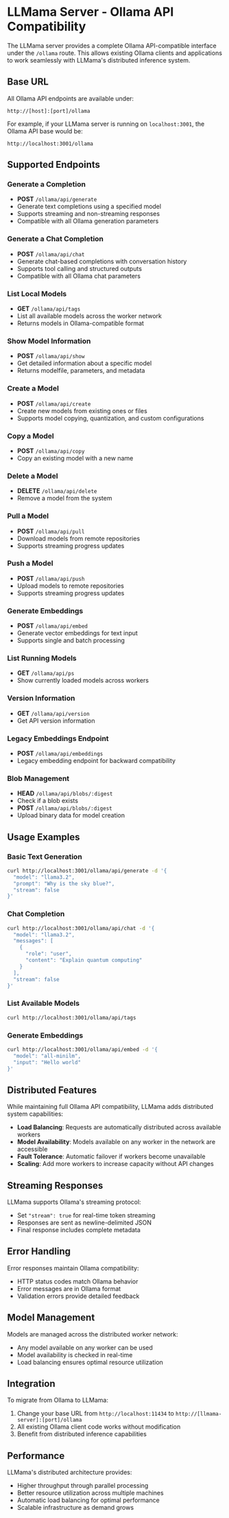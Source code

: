# LLMama Server - Ollama API Compatibility

The LLMama server provides a complete Ollama API-compatible interface under the `/ollama` route. This allows existing Ollama clients and applications to work seamlessly with LLMama's distributed inference system.

## Base URL

All Ollama API endpoints are available under:
```
http://[host]:[port]/ollama
```

For example, if your LLMama server is running on `localhost:3001`, the Ollama API base would be:
```
http://localhost:3001/ollama
```

## Supported Endpoints

### Generate a Completion
- **POST** `/ollama/api/generate`
- Generate text completions using a specified model
- Supports streaming and non-streaming responses
- Compatible with all Ollama generation parameters

### Generate a Chat Completion
- **POST** `/ollama/api/chat`
- Generate chat-based completions with conversation history
- Supports tool calling and structured outputs
- Compatible with all Ollama chat parameters

### List Local Models
- **GET** `/ollama/api/tags`
- List all available models across the worker network
- Returns models in Ollama-compatible format

### Show Model Information
- **POST** `/ollama/api/show`
- Get detailed information about a specific model
- Returns modelfile, parameters, and metadata

### Create a Model
- **POST** `/ollama/api/create`
- Create new models from existing ones or files
- Supports model copying, quantization, and custom configurations

### Copy a Model
- **POST** `/ollama/api/copy`
- Copy an existing model with a new name

### Delete a Model
- **DELETE** `/ollama/api/delete`
- Remove a model from the system

### Pull a Model
- **POST** `/ollama/api/pull`
- Download models from remote repositories
- Supports streaming progress updates

### Push a Model
- **POST** `/ollama/api/push`
- Upload models to remote repositories
- Supports streaming progress updates

### Generate Embeddings
- **POST** `/ollama/api/embed`
- Generate vector embeddings for text input
- Supports single and batch processing

### List Running Models
- **GET** `/ollama/api/ps`
- Show currently loaded models across workers

### Version Information
- **GET** `/ollama/api/version`
- Get API version information

### Legacy Embeddings Endpoint
- **POST** `/ollama/api/embeddings`
- Legacy embedding endpoint for backward compatibility

### Blob Management
- **HEAD** `/ollama/api/blobs/:digest`
- Check if a blob exists
- **POST** `/ollama/api/blobs/:digest`
- Upload binary data for model creation

## Usage Examples

### Basic Text Generation

```bash
curl http://localhost:3001/ollama/api/generate -d '{
  "model": "llama3.2",
  "prompt": "Why is the sky blue?",
  "stream": false
}'
```

### Chat Completion

```bash
curl http://localhost:3001/ollama/api/chat -d '{
  "model": "llama3.2",
  "messages": [
    {
      "role": "user",
      "content": "Explain quantum computing"
    }
  ],
  "stream": false
}'
```

### List Available Models

```bash
curl http://localhost:3001/ollama/api/tags
```

### Generate Embeddings

```bash
curl http://localhost:3001/ollama/api/embed -d '{
  "model": "all-minilm",
  "input": "Hello world"
}'
```

## Distributed Features

While maintaining full Ollama API compatibility, LLMama adds distributed system capabilities:

- **Load Balancing**: Requests are automatically distributed across available workers
- **Model Availability**: Models available on any worker in the network are accessible
- **Fault Tolerance**: Automatic failover if workers become unavailable
- **Scaling**: Add more workers to increase capacity without API changes

## Streaming Responses

LLMama supports Ollama's streaming protocol:
- Set `"stream": true` for real-time token streaming
- Responses are sent as newline-delimited JSON
- Final response includes complete metadata

## Error Handling

Error responses maintain Ollama compatibility:
- HTTP status codes match Ollama behavior
- Error messages are in Ollama format
- Validation errors provide detailed feedback

## Model Management

Models are managed across the distributed worker network:
- Any model available on any worker can be used
- Model availability is checked in real-time
- Load balancing ensures optimal resource utilization

## Integration

To migrate from Ollama to LLMama:

1. Change your base URL from `http://localhost:11434` to `http://[llmama-server]:[port]/ollama`
2. All existing Ollama client code works without modification
3. Benefit from distributed inference capabilities

## Performance

LLMama's distributed architecture provides:
- Higher throughput through parallel processing
- Better resource utilization across multiple machines
- Automatic load balancing for optimal performance
- Scalable infrastructure as demand grows
